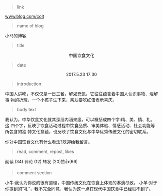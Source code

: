 >link

www.blog.com/colt 

>name of blog

小马的博客 

> title
<p align="center"> 中国饮食文化 </p>

>date
<p align="center"> 2017.5.23 17:30 </p>

> introduction

  中国人讲吃，不仅仅是一日三餐，解渴充饥，它往往蕴含着中国人认识事物、理解事
物的折理，一个小孩子生下来，亲友要吃红蛋表示喜庆。

>body text

  我认为，中华饮食文化就其深层内涵来廛，可以概括成四个字:精、美、情、礼。这
四个字，反映了饮食活动过程中饮食品质、审美体验、情感活动、社会功能等所包含的独
特文化意蕴，也反映了饮食文化与中华优秀传统文化的密切联系。

  你对中国饮食文化有什么看法?欢迎给我留言。

> read, comment, repost, likes

阅读 (34) 评论 (12) 转发 (20)赞👍(66) 

>comment section

小牛:我认为你说的很有道理，中国传统文化在饮食上体现的淋漓尽致。
小羊:对于你提到的“礼”，我不完全同意，我认为这一点在现代中国饮食中已经见不到了。